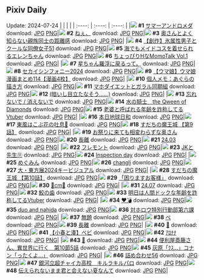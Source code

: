 ## Pixiv Daily
Update: 2024-07-24
|      |      |      |
| :----: | :----: | :----: |
|![](https://pixiv.microyu.workers.dev/c/240x480/img-master/img/2024/07/22/00/00/37/120752381_p0_master1200.jpg) **#1** [サマーアンドロメダ](https://www.pixiv.net/artworks/120752381) download: [JPG](https://pixiv.microyu.workers.dev/img-original/img/2024/07/22/00/00/37/120752381_p0.jpg) [PNG](https://pixiv.microyu.workers.dev/img-original/img/2024/07/22/00/00/37/120752381_p0.png)|![](https://pixiv.microyu.workers.dev/c/240x480/img-master/img/2024/07/22/00/23/53/120754476_p0_master1200.jpg) **#2** [ねぇ、](https://www.pixiv.net/artworks/120754476) download: [JPG](https://pixiv.microyu.workers.dev/img-original/img/2024/07/22/00/23/53/120754476_p0.jpg) [PNG](https://pixiv.microyu.workers.dev/img-original/img/2024/07/22/00/23/53/120754476_p0.png)|![](https://pixiv.microyu.workers.dev/c/240x480/img-master/img/2024/07/22/00/06/41/120753138_p0_master1200.jpg) **#3** [奥さんとよく知らない親族同士の距離感](https://www.pixiv.net/artworks/120753138) download: [JPG](https://pixiv.microyu.workers.dev/img-original/img/2024/07/22/00/06/41/120753138_p0.jpg) [PNG](https://pixiv.microyu.workers.dev/img-original/img/2024/07/22/00/06/41/120753138_p0.png)|
|![](https://pixiv.microyu.workers.dev/c/240x480/img-master/img/2024/07/22/00/04/21/120752921_p0_master1200.jpg) **#4** [【創作】氷属性男子とクールな同僚女子51](https://www.pixiv.net/artworks/120752921) download: [JPG](https://pixiv.microyu.workers.dev/img-original/img/2024/07/22/00/04/21/120752921_p0.jpg) [PNG](https://pixiv.microyu.workers.dev/img-original/img/2024/07/22/00/04/21/120752921_p0.png)|![](https://pixiv.microyu.workers.dev/c/240x480/img-master/img/2024/07/23/00/00/25/120784216_p0_master1200.jpg) **#5** [海でもメイドコスを着せられるエレンちゃん](https://www.pixiv.net/artworks/120784216) download: [JPG](https://pixiv.microyu.workers.dev/img-original/img/2024/07/23/00/00/25/120784216_p0.jpg) [PNG](https://pixiv.microyu.workers.dev/img-original/img/2024/07/23/00/00/25/120784216_p0.png)|![](https://pixiv.microyu.workers.dev/c/240x480/img-master/img/2024/07/22/00/01/21/120752534_p0_master1200.jpg) **#6** [ちょっぴりHなMomoTalk Vol.1](https://www.pixiv.net/artworks/120752534) download: [JPG](https://pixiv.microyu.workers.dev/img-original/img/2024/07/22/00/01/21/120752534_p0.jpg) [PNG](https://pixiv.microyu.workers.dev/img-original/img/2024/07/22/00/01/21/120752534_p0.png)|
|![](https://pixiv.microyu.workers.dev/c/240x480/img-master/img/2024/07/22/00/27/56/120754769_p0_master1200.jpg) **#7** [星ちゃん羅浮に戻るって。](https://www.pixiv.net/artworks/120754769) download: [JPG](https://pixiv.microyu.workers.dev/img-original/img/2024/07/22/00/27/56/120754769_p0.jpg) [PNG](https://pixiv.microyu.workers.dev/img-original/img/2024/07/22/00/27/56/120754769_p0.png)|![](https://pixiv.microyu.workers.dev/c/240x480/img-master/img/2024/07/22/17/59/34/120773133_p0_master1200.jpg) **#8** [セカイシンフォニー2024](https://www.pixiv.net/artworks/120773133) download: [JPG](https://pixiv.microyu.workers.dev/img-original/img/2024/07/22/17/59/34/120773133_p0.jpg) [PNG](https://pixiv.microyu.workers.dev/img-original/img/2024/07/22/17/59/34/120773133_p0.png)|![](https://pixiv.microyu.workers.dev/c/240x480/img-master/img/2024/07/22/00/01/55/120752636_p0_master1200.jpg) **#9** [【ウマ娘】ウマ娘漫画まとめ114【漫画4枚】](https://www.pixiv.net/artworks/120752636) download: [JPG](https://pixiv.microyu.workers.dev/img-original/img/2024/07/22/00/01/55/120752636_p0.jpg) [PNG](https://pixiv.microyu.workers.dev/img-original/img/2024/07/22/00/01/55/120752636_p0.png)|
|![](https://pixiv.microyu.workers.dev/c/240x480/img-master/img/2024/07/23/06/00/05/120797075_p0_master1200.jpg) **#10** [個人メモ：あぐらの描き方](https://www.pixiv.net/artworks/120797075) download: [JPG](https://pixiv.microyu.workers.dev/img-original/img/2024/07/23/06/00/05/120797075_p0.jpg) [PNG](https://pixiv.microyu.workers.dev/img-original/img/2024/07/23/06/00/05/120797075_p0.png)|![](https://pixiv.microyu.workers.dev/c/240x480/img-master/img/2024/07/23/19/00/57/120817105_p0_master1200.jpg) **#11** [マホダイエットとガラル同期組](https://www.pixiv.net/artworks/120817105) download: [JPG](https://pixiv.microyu.workers.dev/img-original/img/2024/07/23/19/00/57/120817105_p0.jpg) [PNG](https://pixiv.microyu.workers.dev/img-original/img/2024/07/23/19/00/57/120817105_p0.png)|![](https://pixiv.microyu.workers.dev/c/240x480/img-master/img/2024/07/22/17/12/11/120772121_p0_master1200.jpg) **#12** [(暗いし目立たなそう……)](https://www.pixiv.net/artworks/120772121) download: [JPG](https://pixiv.microyu.workers.dev/img-original/img/2024/07/22/17/12/11/120772121_p0.jpg) [PNG](https://pixiv.microyu.workers.dev/img-original/img/2024/07/22/17/12/11/120772121_p0.png)|
|![](https://pixiv.microyu.workers.dev/c/240x480/img-master/img/2024/07/23/00/30/03/120785345_p0_master1200.jpg) **#13** [忘れないで / 消えないで](https://www.pixiv.net/artworks/120785345) download: [JPG](https://pixiv.microyu.workers.dev/img-original/img/2024/07/23/00/30/03/120785345_p0.jpg) [PNG](https://pixiv.microyu.workers.dev/img-original/img/2024/07/23/00/30/03/120785345_p0.png)|![](https://pixiv.microyu.workers.dev/c/240x480/img-master/img/2024/07/23/00/00/28/120784234_p0_master1200.jpg) **#14** [水の騎士　the Qween of Diamonds](https://www.pixiv.net/artworks/120784234) download: [JPG](https://pixiv.microyu.workers.dev/img-original/img/2024/07/23/00/00/28/120784234_p0.jpg) [PNG](https://pixiv.microyu.workers.dev/img-original/img/2024/07/23/00/00/28/120784234_p0.png)|![](https://pixiv.microyu.workers.dev/c/240x480/img-master/img/2024/07/22/20/19/12/120776867_p0_master1200.jpg) **#15** [老婆と呼ばれる年齢を詐称してるVtuber](https://www.pixiv.net/artworks/120776867) download: [JPG](https://pixiv.microyu.workers.dev/img-original/img/2024/07/22/20/19/12/120776867_p0.jpg) [PNG](https://pixiv.microyu.workers.dev/img-original/img/2024/07/22/20/19/12/120776867_p0.png)|
|![](https://pixiv.microyu.workers.dev/c/240x480/img-master/img/2024/07/22/20/30/55/120777220_p0_master1200.jpg) **#16** [本日地球日和](https://www.pixiv.net/artworks/120777220) download: [JPG](https://pixiv.microyu.workers.dev/img-original/img/2024/07/22/20/30/55/120777220_p0.jpg) [PNG](https://pixiv.microyu.workers.dev/img-original/img/2024/07/22/20/30/55/120777220_p0.png)|![](https://pixiv.microyu.workers.dev/c/240x480/img-master/img/2024/07/22/02/09/38/120758827_p0_master1200.jpg) **#17** [東風はこぶ花の吐息🎨](https://www.pixiv.net/artworks/120758827) download: [JPG](https://pixiv.microyu.workers.dev/img-original/img/2024/07/22/02/09/38/120758827_p0.jpg) [PNG](https://pixiv.microyu.workers.dev/img-original/img/2024/07/22/02/09/38/120758827_p0.png)|![](https://pixiv.microyu.workers.dev/c/240x480/img-master/img/2024/07/22/00/40/59/120755608_p0_master1200.jpg) **#18** [すだちの魔王城 【第9話】](https://www.pixiv.net/artworks/120755608) download: [JPG](https://pixiv.microyu.workers.dev/img-original/img/2024/07/22/00/40/59/120755608_p0.jpg) [PNG](https://pixiv.microyu.workers.dev/img-original/img/2024/07/22/00/40/59/120755608_p0.png)|
|![](https://pixiv.microyu.workers.dev/c/240x480/img-master/img/2024/07/23/00/06/21/120784614_p0_master1200.jpg) **#19** [お祭りに来ても相変わらずな奥さん](https://www.pixiv.net/artworks/120784614) download: [JPG](https://pixiv.microyu.workers.dev/img-original/img/2024/07/23/00/06/21/120784614_p0.jpg) [PNG](https://pixiv.microyu.workers.dev/img-original/img/2024/07/23/00/06/21/120784614_p0.png)|![](https://pixiv.microyu.workers.dev/c/240x480/img-master/img/2024/07/23/16/39/49/120767893_p0_master1200.jpg) **#20** [長離](https://www.pixiv.net/artworks/120767893) download: [JPG](https://pixiv.microyu.workers.dev/img-original/img/2024/07/23/16/39/49/120767893_p0.jpg) [PNG](https://pixiv.microyu.workers.dev/img-original/img/2024/07/23/16/39/49/120767893_p0.png)|![](https://pixiv.microyu.workers.dev/c/240x480/img-master/img/2024/07/22/00/58/16/120756353_p0_master1200.jpg) **#21** [24.03](https://www.pixiv.net/artworks/120756353) download: [JPG](https://pixiv.microyu.workers.dev/img-original/img/2024/07/22/00/58/16/120756353_p0.jpg) [PNG](https://pixiv.microyu.workers.dev/img-original/img/2024/07/22/00/58/16/120756353_p0.png)|
|![](https://pixiv.microyu.workers.dev/c/240x480/img-master/img/2024/07/22/00/43/52/120755733_p0_master1200.jpg) **#22** [フレモント](https://www.pixiv.net/artworks/120755733) download: [JPG](https://pixiv.microyu.workers.dev/img-original/img/2024/07/22/00/43/52/120755733_p0.jpg) [PNG](https://pixiv.microyu.workers.dev/img-original/img/2024/07/22/00/43/52/120755733_p0.png)|![](https://pixiv.microyu.workers.dev/c/240x480/img-master/img/2024/07/23/00/36/22/120785552_p0_master1200.jpg) **#23** [JKと先生⑪](https://www.pixiv.net/artworks/120785552) download: [JPG](https://pixiv.microyu.workers.dev/img-original/img/2024/07/23/00/36/22/120785552_p0.jpg) [PNG](https://pixiv.microyu.workers.dev/img-original/img/2024/07/23/00/36/22/120785552_p0.png)|![](https://pixiv.microyu.workers.dev/c/240x480/img-master/img/2024/07/22/14/40/53/120765424_p0_master1200.jpg) **#24** [Inspection day](https://www.pixiv.net/artworks/120765424) download: [JPG](https://pixiv.microyu.workers.dev/img-original/img/2024/07/22/14/40/53/120765424_p0.jpg) [PNG](https://pixiv.microyu.workers.dev/img-original/img/2024/07/22/14/40/53/120765424_p0.png)|
|![](https://pixiv.microyu.workers.dev/c/240x480/img-master/img/2024/07/22/00/07/38/120753148_p0_master1200.jpg) **#25** [めぐみん](https://www.pixiv.net/artworks/120753148) download: [JPG](https://pixiv.microyu.workers.dev/img-original/img/2024/07/22/00/07/38/120753148_p0.jpg) [PNG](https://pixiv.microyu.workers.dev/img-original/img/2024/07/22/00/07/38/120753148_p0.png)|![](https://pixiv.microyu.workers.dev/c/240x480/img-master/img/2024/07/22/21/42/36/120779486_p0_master1200.jpg) **#26** [changli](https://www.pixiv.net/artworks/120779486) download: [JPG](https://pixiv.microyu.workers.dev/img-original/img/2024/07/22/21/42/36/120779486_p0.jpg) [PNG](https://pixiv.microyu.workers.dev/img-original/img/2024/07/22/21/42/36/120779486_p0.png)|![](https://pixiv.microyu.workers.dev/c/240x480/img-master/img/2024/07/22/10/11/22/120765172_p0_master1200.jpg) **#27** [大・東方展2024キービジュアル](https://www.pixiv.net/artworks/120765172) download: [JPG](https://pixiv.microyu.workers.dev/img-original/img/2024/07/22/10/11/22/120765172_p0.jpg) [PNG](https://pixiv.microyu.workers.dev/img-original/img/2024/07/22/10/11/22/120765172_p0.png)|
|![](https://pixiv.microyu.workers.dev/c/240x480/img-master/img/2024/07/23/00/31/00/120785408_p0_master1200.jpg) **#28** [すだちの魔王城 【第10話】](https://www.pixiv.net/artworks/120785408) download: [JPG](https://pixiv.microyu.workers.dev/img-original/img/2024/07/23/00/31/00/120785408_p0.jpg) [PNG](https://pixiv.microyu.workers.dev/img-original/img/2024/07/23/00/31/00/120785408_p0.png)|![](https://pixiv.microyu.workers.dev/c/240x480/img-master/img/2024/07/23/18/06/16/120815820_p0_master1200.jpg) **#29** [「困りますお客様」](https://www.pixiv.net/artworks/120815820) download: [JPG](https://pixiv.microyu.workers.dev/img-original/img/2024/07/23/18/06/16/120815820_p0.jpg) [PNG](https://pixiv.microyu.workers.dev/img-original/img/2024/07/23/18/06/16/120815820_p0.png)|![](https://pixiv.microyu.workers.dev/c/240x480/img-master/img/2024/07/22/20/40/59/120777483_p0_master1200.jpg) **#30** [🏹cm🏹](https://www.pixiv.net/artworks/120777483) download: [JPG](https://pixiv.microyu.workers.dev/img-original/img/2024/07/22/20/40/59/120777483_p0.jpg) [PNG](https://pixiv.microyu.workers.dev/img-original/img/2024/07/22/20/40/59/120777483_p0.png)|
|![](https://pixiv.microyu.workers.dev/c/240x480/img-master/img/2024/07/22/01/01/00/120756484_p0_master1200.jpg) **#31** [24.07](https://www.pixiv.net/artworks/120756484) download: [JPG](https://pixiv.microyu.workers.dev/img-original/img/2024/07/22/01/01/00/120756484_p0.jpg) [PNG](https://pixiv.microyu.workers.dev/img-original/img/2024/07/22/01/01/00/120756484_p0.png)|![](https://pixiv.microyu.workers.dev/c/240x480/img-master/img/2024/07/22/14/10/24/120768930_p0_master1200.jpg) **#32** [鮫の歯](https://www.pixiv.net/artworks/120768930) download: [JPG](https://pixiv.microyu.workers.dev/img-original/img/2024/07/22/14/10/24/120768930_p0.jpg) [PNG](https://pixiv.microyu.workers.dev/img-original/img/2024/07/22/14/10/24/120768930_p0.png)|![](https://pixiv.microyu.workers.dev/c/240x480/img-master/img/2024/07/23/20/03/55/120818693_p0_master1200.jpg) **#33** [明日は人間ドックな年齢を詐称してるVtuber](https://www.pixiv.net/artworks/120818693) download: [JPG](https://pixiv.microyu.workers.dev/img-original/img/2024/07/23/20/03/55/120818693_p0.jpg) [PNG](https://pixiv.microyu.workers.dev/img-original/img/2024/07/23/20/03/55/120818693_p0.png)|
|![](https://pixiv.microyu.workers.dev/c/240x480/img-master/img/2024/07/22/00/20/13/120754225_p0_master1200.jpg) **#34** [♥💣](https://www.pixiv.net/artworks/120754225) download: [JPG](https://pixiv.microyu.workers.dev/img-original/img/2024/07/22/00/20/13/120754225_p0.jpg) [PNG](https://pixiv.microyu.workers.dev/img-original/img/2024/07/22/00/20/13/120754225_p0.png)|![](https://pixiv.microyu.workers.dev/c/240x480/img-master/img/2024/07/22/21/41/14/120779443_p0_master1200.jpg) **#35** [duo and nahida](https://www.pixiv.net/artworks/120779443) download: [JPG](https://pixiv.microyu.workers.dev/img-original/img/2024/07/22/21/41/14/120779443_p0.jpg) [PNG](https://pixiv.microyu.workers.dev/img-original/img/2024/07/22/21/41/14/120779443_p0.png)|![](https://pixiv.microyu.workers.dev/c/240x480/img-master/img/2024/07/23/20/26/22/120819269_p0_master1200.jpg) **#36** [対ホロウ特別行動部第六課](https://www.pixiv.net/artworks/120819269) download: [JPG](https://pixiv.microyu.workers.dev/img-original/img/2024/07/23/20/26/22/120819269_p0.jpg) [PNG](https://pixiv.microyu.workers.dev/img-original/img/2024/07/23/20/26/22/120819269_p0.png)|
|![](https://pixiv.microyu.workers.dev/c/240x480/img-master/img/2024/07/23/20/27/24/120819291_p0_master1200.jpg) **#37** [無題](https://www.pixiv.net/artworks/120819291) download: [JPG](https://pixiv.microyu.workers.dev/img-original/img/2024/07/23/20/27/24/120819291_p0.jpg) [PNG](https://pixiv.microyu.workers.dev/img-original/img/2024/07/23/20/27/24/120819291_p0.png)|![](https://pixiv.microyu.workers.dev/c/240x480/img-master/img/2024/07/22/12/19/36/120767100_p0_master1200.jpg) **#38** [ぺ](https://www.pixiv.net/artworks/120767100) download: [JPG](https://pixiv.microyu.workers.dev/img-original/img/2024/07/22/12/19/36/120767100_p0.jpg) [PNG](https://pixiv.microyu.workers.dev/img-original/img/2024/07/22/12/19/36/120767100_p0.png)|![](https://pixiv.microyu.workers.dev/c/240x480/img-master/img/2024/07/22/16/22/59/120771139_p0_master1200.jpg) **#39** [長離](https://www.pixiv.net/artworks/120771139) download: [JPG](https://pixiv.microyu.workers.dev/img-original/img/2024/07/22/16/22/59/120771139_p0.jpg) [PNG](https://pixiv.microyu.workers.dev/img-original/img/2024/07/22/16/22/59/120771139_p0.png)|
|![](https://pixiv.microyu.workers.dev/c/240x480/img-master/img/2024/07/22/00/07/19/120753199_p0_master1200.jpg) **#40** [🏨](https://www.pixiv.net/artworks/120753199) download: [JPG](https://pixiv.microyu.workers.dev/img-original/img/2024/07/22/00/07/19/120753199_p0.jpg) [PNG](https://pixiv.microyu.workers.dev/img-original/img/2024/07/22/00/07/19/120753199_p0.png)|![](https://pixiv.microyu.workers.dev/c/240x480/img-master/img/2024/07/23/21/04/31/120820490_p0_master1200.jpg) **#41** [【小春と湊】ベビ](https://www.pixiv.net/artworks/120820490) download: [JPG](https://pixiv.microyu.workers.dev/img-original/img/2024/07/23/21/04/31/120820490_p0.jpg) [PNG](https://pixiv.microyu.workers.dev/img-original/img/2024/07/23/21/04/31/120820490_p0.png)|![](https://pixiv.microyu.workers.dev/c/240x480/img-master/img/2024/07/23/04/09/05/120793320_p0_master1200.jpg) **#42** [ｱﾛﾅﾅ](https://www.pixiv.net/artworks/120793320) download: [JPG](https://pixiv.microyu.workers.dev/img-original/img/2024/07/23/04/09/05/120793320_p0.jpg) [PNG](https://pixiv.microyu.workers.dev/img-original/img/2024/07/23/04/09/05/120793320_p0.png)|
|![](https://pixiv.microyu.workers.dev/c/240x480/img-master/img/2024/07/22/00/27/44/120754757_p0_master1200.jpg) **#43** [🥀](https://www.pixiv.net/artworks/120754757) download: [JPG](https://pixiv.microyu.workers.dev/img-original/img/2024/07/22/00/27/44/120754757_p0.jpg) [PNG](https://pixiv.microyu.workers.dev/img-original/img/2024/07/22/00/27/44/120754757_p0.png)|![](https://pixiv.microyu.workers.dev/c/240x480/img-master/img/2024/07/22/00/20/08/120754215_p0_master1200.jpg) **#44** [便利屋斎藤さん、異世界に行く　第10節5話](https://www.pixiv.net/artworks/120754215) download: [JPG](https://pixiv.microyu.workers.dev/img-original/img/2024/07/22/00/20/08/120754215_p0.jpg) [PNG](https://pixiv.microyu.workers.dev/img-original/img/2024/07/22/00/20/08/120754215_p0.png)|![](https://pixiv.microyu.workers.dev/c/240x480/img-master/img/2024/07/22/18/43/35/120774267_p0_master1200.jpg) **#45** [灰原「ｸｽ…」コナン「ったくよ…」](https://www.pixiv.net/artworks/120774267) download: [JPG](https://pixiv.microyu.workers.dev/img-original/img/2024/07/22/18/43/35/120774267_p0.jpg) [PNG](https://pixiv.microyu.workers.dev/img-original/img/2024/07/22/18/43/35/120774267_p0.png)|
|![](https://pixiv.microyu.workers.dev/c/240x480/img-master/img/2024/07/23/00/24/35/120785191_p0_master1200.jpg) **#46** [詰め合わせ56](https://www.pixiv.net/artworks/120785191) download: [JPG](https://pixiv.microyu.workers.dev/img-original/img/2024/07/23/00/24/35/120785191_p0.jpg) [PNG](https://pixiv.microyu.workers.dev/img-original/img/2024/07/23/00/24/35/120785191_p0.png)|![](https://pixiv.microyu.workers.dev/c/240x480/img-master/img/2024/07/22/14/31/42/120769268_p0_master1200.jpg) **#47** [銀河立超チャイカ高校　キルラキルパロ](https://www.pixiv.net/artworks/120769268) download: [JPG](https://pixiv.microyu.workers.dev/img-original/img/2024/07/22/14/31/42/120769268_p0.jpg) [PNG](https://pixiv.microyu.workers.dev/img-original/img/2024/07/22/14/31/42/120769268_p0.png)|![](https://pixiv.microyu.workers.dev/c/240x480/img-master/img/2024/07/22/10/08/23/120765140_p0_master1200.jpg) **#48** [伝えられないまま君と会えない夏なんて](https://www.pixiv.net/artworks/120765140) download: [JPG](https://pixiv.microyu.workers.dev/img-original/img/2024/07/22/10/08/23/120765140_p0.jpg) [PNG](https://pixiv.microyu.workers.dev/img-original/img/2024/07/22/10/08/23/120765140_p0.png)|
